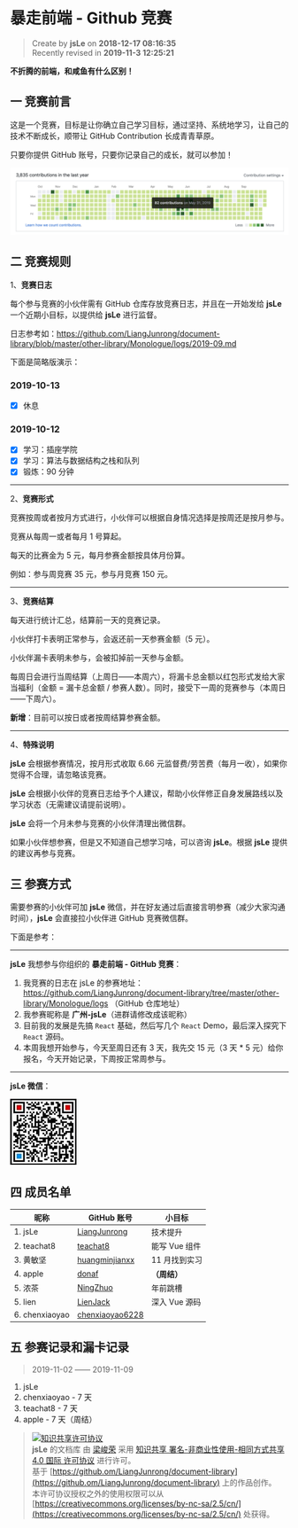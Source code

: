 # 暴走前端 - Github 竞赛

> Create by **jsLe** on **2018-12-17 08:16:35**  
> Recently revised in **2019-11-3 12:25:21**

**不折腾的前端，和咸鱼有什么区别！**

## 一 竞赛前言

这是一个竞赛，目标是让你确立自己学习目标，通过坚持、系统地学习，让自己的技术不断成长，顺带让 GitHub Contribution 长成青青草原。

只要你提供 GitHub 账号，只要你记录自己的成长，就可以参加！

![图](../../public-repertory/img/other-GitHub-competition-1.png)

## 二 竞赛规则

1、**竞赛日志**

每个参与竞赛的小伙伴需有 GitHub 仓库存放竞赛日志，并且在一开始发给 **jsLe** 一个近期小目标，以提供给 **jsLe** 进行监督。

日志参考如：https://github.com/LiangJunrong/document-library/blob/master/other-library/Monologue/logs/2019-09.md

下面是简略版演示：

### 2019-10-13

- [x] 休息

### 2019-10-12

- [x] 学习：插座学院
- [x] 学习：算法与数据结构之栈和队列
- [x] 锻炼：90 分钟

---

2、**竞赛形式**

竞赛按周或者按月方式进行，小伙伴可以根据自身情况选择是按周还是按月参与。

竞赛从每周一或者每月 1 号算起。

每天的比赛金为 5 元，每月参赛金额按具体月份算。

例如：参与周竞赛 35 元，参与月竞赛 150 元。

---

3、**竞赛结算**

每天进行统计汇总，结算前一天的竞赛记录。

小伙伴打卡表明正常参与，会返还前一天参赛金额（5 元）。

小伙伴漏卡表明未参与，会被扣掉前一天参与金额。

每周日会进行当周结算（上周日——本周六），将漏卡总金额以红包形式发给大家当福利（金额 = 漏卡总金额 / 参赛人数）。同时，接受下一周的竞赛参与（本周日——下周六）。

**新增**：目前可以按日或者按周结算参赛金额。

---

4、**特殊说明**

**jsLe** 会根据参赛情况，按月形式收取 6.66 元监督费/劳苦费（每月一收），如果你觉得不合理，请忽略该竞赛。

**jsLe** 会根据小伙伴的竞赛日志给予个人建议，帮助小伙伴修正自身发展路线以及学习状态（无需建议请提前说明）。

**jsLe** 会将一个月未参与竞赛的小伙伴清理出微信群。

如果小伙伴想参赛，但是又不知道自己想学习啥，可以咨询 **jsLe**。根据 **jsLe** 提供的建议再参与竞赛。

## 三 参赛方式

需要参赛的小伙伴可加 **jsLe** 微信，并在好友通过后直接言明参赛（减少大家沟通时间），**jsLe** 会直接拉小伙伴进 GitHub 竞赛微信群。

下面是参考：

---

**jsLe** 我想参与你组织的 **暴走前端 - GitHub 竞赛**：

1. 我竞赛的日志在 jsLe 的参赛地址：https://github.com/LiangJunrong/document-library/tree/master/other-library/Monologue/logs （GitHub 仓库地址）
2. 我参赛昵称是 **广州-jsLe**（进群请修改成该昵称）
3. 目前我的发展是先搞 `React` 基础，然后写几个 `React` Demo，最后深入探究下 `React` 源码。
4. 本周我想开始参与，今天至周日还有 3 天，我先交 15 元（3 天 \* 5 元）给你报名，今天开始记录，下周按正常周参与。

---

**jsLe 微信**：

![图](../../public-repertory/img/z-small-wechat.jpeg)

## 四 成员名单

| 昵称           | GitHub 账号                                                                                                     | 小目标        |
| -------------- | --------------------------------------------------------------------------------------------------------------- | ------------- |
| 1. jsLe        | [LiangJunrong](https://github.com/LiangJunrong/document-library/tree/master/other-library/Monologue/logs)       | 技术提升      |
| 2. teachat8    | [teachat8](https://github.com/teachat8/document-library/blob/master/other-library/RecordDailyGrowth/2019-11.md) | 能写 Vue 组件 |
| 3. 黄敏坚      | [huangminjianxx](https://github.com/huangminjianxx/LearningRecord/)                                             | 11 月找到实习 |
| 4. apple       | [donaf](https://github.com/donaf/daydayup/blob/master/logs/2019-11.md)                                          | **（周结）**  |
| 5. 浓茶        | [NingZhuo](https://github.com/NingZhuo/Log/blob/master/Log.md)                                                  | 年前跳槽      |
| 5. lien        | [LienJack](https://github.com/LienJack/daliy-study/blob/master/201910/21-27.md)                                 | 深入 Vue 源码 |
| 6. chenxiaoyao | [chenxiaoyao6228](https://github.com/chenxiaoyao6228/daily-learing-log)                                         |               |

## 五 参赛记录和漏卡记录

> 2019-11-02 —— 2019-11-09

1. jsLe
2. chenxiaoyao - 7 天
3. teachat8 - 7 天
4. apple - 7 天（周结）

> [![知识共享许可协议](https://i.creativecommons.org/l/by-nc-sa/4.0/88x31.png)](http://creativecommons.org/licenses/by-nc-sa/4.0/)  
> **jsLe** 的文档库</a> 由 [梁峻荣](https://github.com/LiangJunrong/document-library) 采用 [知识共享 署名-非商业性使用-相同方式共享 4.0 国际 许可协议](http://creativecommons.org/licenses/by-nc-sa/4.0/) 进行许可。  
> 基于 [https://github.om/LiangJunrong/document-library](https://github.om/LiangJunrong/document-library) 上的作品创作。  
> 本许可协议授权之外的使用权限可以从 [https://creativecommons.org/licenses/by-nc-sa/2.5/cn/](https://creativecommons.org/licenses/by-nc-sa/2.5/cn/) 处获得。
